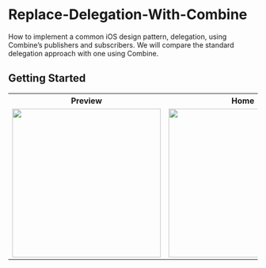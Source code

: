 # Replace-Delegation-With-Combine 
How to implement a common iOS design pattern, delegation, using Combine’s publishers and subscribers.
We will compare the standard delegation approach with one using Combine.

## Getting Started 
<table border="0">
    <tr>
        <tr>
            <th>Preview</th>
            <th>Home</th>
            <th>Detail</th>
            <th>Register</th>
        </tr>
        <td><img src="https://github.com/YamamotoDesu/TableViewController/blob/main/ReadMe/gif/Complete.gif" width="300"></td>
        <td><img src="https://user-images.githubusercontent.com/47273077/132089689-a47cfba8-e8af-4ea2-b0de-1d6ac9e78ffe.png" width="300"></td>
        <td><img src="https://user-images.githubusercontent.com/47273077/131757681-91b14c3d-2858-4d3f-be7d-44eec5cd5787.png" width="300"></td>
        <td><img src="https://user-images.githubusercontent.com/47273077/131757740-1b7d83ab-5784-4086-9e64-56b2bebc3e55.png" width="300"></td>
    </tr>
</table>
